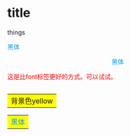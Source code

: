 # title

things

<font color=#0099ff >黑体</font>

<center><font color=#0099ff >黑体</font></center>

<span style="color:red;">这是比font标签更好的方式。可以试试。</span>

<table align="left"><tr><td bgcolor=yellow>背景色yellow</td></tr></table>

<table><tr><td bgcolor=yellow><font color=#0099ff >黑体</font></td></tr></table>
